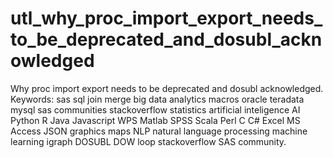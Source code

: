 # utl_why_proc_import_export_needs_to_be_deprecated_and_dosubl_acknowledged
Why proc import export needs to be deprecated and dosubl acknowledged.  Keywords: sas sql join merge big data analytics macros oracle teradata mysql sas communities stackoverflow statistics artificial inteligence AI Python R Java Javascript WPS Matlab SPSS Scala Perl C C# Excel MS Access JSON graphics maps NLP natural language processing machine learning igraph DOSUBL DOW loop stackoverflow SAS community.
